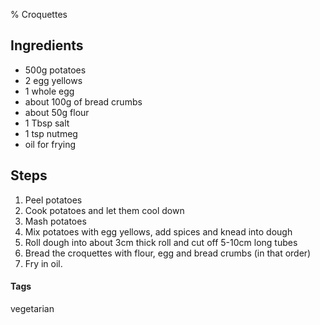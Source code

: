 % Croquettes

## Ingredients

* 500g potatoes
* 2 egg yellows 
* 1 whole egg 
* about 100g of bread crumbs
* about 50g flour
* 1 Tbsp salt
* 1 tsp nutmeg
* oil for frying 

## Steps

1. Peel potatoes
2. Cook potatoes and let them cool down
3. Mash potatoes
4. Mix potatoes with egg yellows, add spices and knead into dough
5. Roll dough into about 3cm thick roll and cut off 5-10cm long tubes
6. Bread the croquettes with flour, egg and bread crumbs (in that order)
7. Fry in oil.

#### Tags
vegetarian
